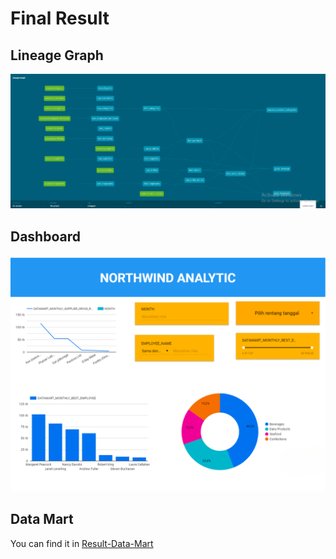 # Final Result

## Lineage Graph
![Lineage-Graph](lineage-graph/Source-Table.png)

## Dashboard
![Dashboard](dashboard/dashboard.png)

## Data Mart
You can find it in [Result-Data-Mart](final-result/data-mart)